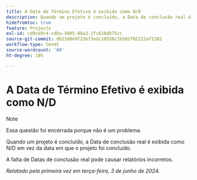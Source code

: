 ```yaml
---
title: A Data de Término Efetivo é exibida como N/D
description: Quando um projeto é concluído, a Data de conclusão real é exibida como N/D em vez da data em que o projeto foi concluído.
hidefromtoc: true
feature: Projects
exl-id: cd9ce9c4-cdba-4805-86a3-2fc616db75cc
source-git-commit: db13d8e9f23ef3edc18550c1b502f82212af2282
workflow-type: tm+mt
source-wordcount: '80'
ht-degree: 18%

---
```


# A Data de Término Efetivo é exibida como N/D

>[!NOTE]
>
>Essa questão foi encerrada porque não é um problema.

Quando um projeto é concluído, a Data de conclusão real é exibida como N/D em vez da data em que o projeto foi concluído.

A falta de Datas de conclusão real pode causar relatórios incorretos.

_Relatado pela primeira vez em terça-feira, 3 de junho de 2024._
